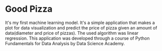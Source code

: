 # Good Pizza
It's my first machine learning model. It's a simple application that makes a plot for data visualization and predict the price of pizza given an amount of data(diameter and price of pizzas). The used algorithm was linear regression. 
This application was developed through a course of Python Fundamentals for Data Analysis by Data Science Academy.
